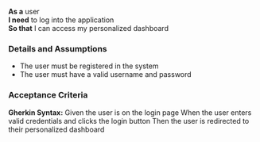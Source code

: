 **As a** user  
**I need** to log into the application  
**So that** I can access my personalized dashboard

### Details and Assumptions
* The user must be registered in the system
* The user must have a valid username and password

### Acceptance Criteria
**Gherkin Syntax:**
Given the user is on the login page
When the user enters valid credentials and clicks the login button
Then the user is redirected to their personalized dashboard
